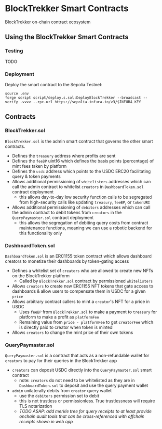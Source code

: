 # BlockTrekker Smart Contracts
BlockTrekker on-chain contract ecosystem

## Using the BlockTrekker Smart Contracts

### Testing
TODO
### Deployment

Deploy the smart contract to the Sepolia Testnet:
```
source .env
forge script script/deploy.s.sol:DeployBlockTrekker --broadcast --verify -vvvv --rpc-url https://sepolia.infura.io/v3/$INFURA_KEY
```
## Contracts

### BlockTrekker.sol
`BlockTrekker.sol` is the admin smart contract that governs the other smart contracts.
 - Defines the `treasury` address where profits are sent
 - Defines the `feeBP` uint16 which defines the basis points (percentage) of mint fees taken by platform
 - Defines the `usdc` address which points to the USDC ERC20 facilitating query & token payments
 - Allows additional permissioning of `whitelisters` addresses which can call the admin contract to whitelist `creators` in `DashboardToken.sol` contract deployment
    - this allows day-to-day low security function calls to be segregated from high-security calls like updating `treasury`, `feeBP`, or `tokenURI`
 - Allows additional permissioning of `debitors` addresses which can call the admin contract to debit tokens from `creators` in the `QueryPaymaster.sol` contract deployment
    - this allows the segregation of debiting query costs from contract maintenance functions, meaning we can use a robotic backend for this functionality only

### DashboardToken.sol
`DashboardToken.sol` is an ERC1155 token contract which allows dashboard creators to monetize their dashboards by token-gating access
 - Defines a whitelist set of `creators` who are allowed to create new NFTs on the BlockTrekker platform
    - Called by `BlockTrekker.sol` contract by permissioned `whitelisters`
 - Allows `creators` to create new ERC1155 NFT tokens that gate access to dashboards & allow users to compensate them in USDC for a given `price`
 - Allows arbitrary contract callers to mint a `creator`'s NFT for a price in USDC
    - Uses `feeBP` from `BlockTrekker.sol` to make a payment to `treasury` for platform to make a profit as `platformFee`
    - Remaining value from `price - platformFee` to get `creatorFee` which is directly paid to creator when token is minted
 - Allows `creators` to change the mint price of their own tokens
### QueryPaymaster.sol
`QueryPaymaster.sol` is a contract that acts as a non-refundable wallet for `creators` to pay for their queries in the BlockTrekker app
 - `creators` can deposit USDC directly into the `QueryPaymaster.sol` smart contract
    - note: `creators` do not need to be whitelisted as they are in `DashboardToken.sol` to deposit and use the query payment wallet
 - `admin` unilaterally debits from `creator` query wallet
    - use the `debitors` permission set to debit
    - this is not trustless or permissionless. True trustlessness will require TLS notarization 
    - *TODO ASAP: add merkle tree for query receipts to at least provide onchain audit tools that can be cross-referenced with offchain receipts shown in web app*
